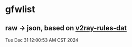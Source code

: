 # gfwlist
## raw -> json, based on [v2ray-rules-dat](https://github.com/Loyalsoldier/v2ray-rules-dat)
Tue Dec 31 12:00:53 AM CST 2024

